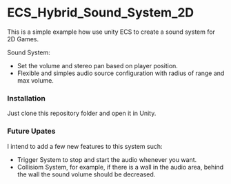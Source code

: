 # ECS_Hybrid_Sound_System_2D

This is a simple example how use unity ECS to create a sound system for 2D Games. 

Sound System:
- Set the volume and stereo pan based on player position.
- Flexible and simples audio source configuration with radius of range and max volume.

### Installation
Just clone this repository folder and open it in Unity.


### Future Upates

I intend to add a few new features to this system such:
  - Trigger System to stop and start the audio whenever you want.
  - Collisiom System, for example, if there is a wall in the audio area, behind the wall the sound volume should be decreased.
  
